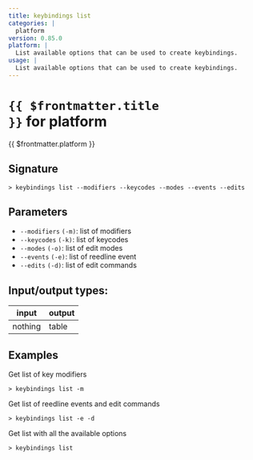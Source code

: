 ```yaml
---
title: keybindings list
categories: |
  platform
version: 0.85.0
platform: |
  List available options that can be used to create keybindings.
usage: |
  List available options that can be used to create keybindings.
---
```

<!-- This file is automatically generated. Please edit the command in https://github.com/nushell/nushell instead. -->

# <code>{{ $frontmatter.title }}</code> for platform

<div class='command-title'>{{ $frontmatter.platform }}</div>

## Signature

```> keybindings list --modifiers --keycodes --modes --events --edits```

## Parameters

 -  `--modifiers` `(-m)`: list of modifiers
 -  `--keycodes` `(-k)`: list of keycodes
 -  `--modes` `(-o)`: list of edit modes
 -  `--events` `(-e)`: list of reedline event
 -  `--edits` `(-d)`: list of edit commands


## Input/output types:

| input   | output |
| ------- | ------ |
| nothing | table  |

## Examples

Get list of key modifiers
```nu
> keybindings list -m

```

Get list of reedline events and edit commands
```nu
> keybindings list -e -d

```

Get list with all the available options
```nu
> keybindings list

```
